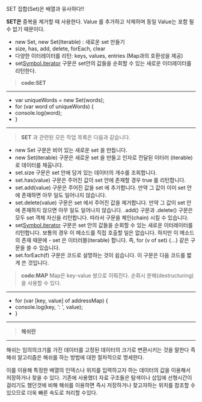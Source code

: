 SET 집합(Set)은 배열과 유사하다!!

**SET은** 중복을 제거할 때 사용한다. Value 를 추가하고 삭제하며 동일 Value는 포함 될 수 없기 때문이다. 
  - new Set, new Set(Iterable) : 새로운 set 만들기
  - size, has, add, delete, forEach, clear
  - 다양한 이터레이터를 리턴: keys, values, entries (Map과의 호환성을 제공)
  - set[Symbol.iterator]() 구문은 set안의 값들을 순회할 수 있는 새로운 이터레이터를 리턴한다. 


> **code:SET**
--------------------------
- var uniqueWords = new Set(words);
- for (var word of uniqueWords) {
- console.log(word);
- }
--------------------------

> **SET** 과 관련된 모든 작업 목록은 다음과 같습니다.
- new Set 구문은 비어 있는 새로운 set 을 만듭니다.
- new Set(iterable) 구문은 새로운 set 을 만들고 인자로 전달된 이터러 (iterable)로 데이터를 채웁니다.
- set.size 구문은 set 안에 담겨 있는 데이터의 개수를 조회합니다.
- set.has(value) 구문은 주어진 값이 set 안에 존재할 경우 true 를 리턴합니다.
- set.add(value) 구문은 주어진 값을 set 에 추가합니다. 만약 그 값이 이미 set 안에 존재하면 아무 일도 일어나지 않습니다.
- set.delete(value) 구문은 set 에서 주어진 값을 제거합니다. 만약 그 값이 set 안에 존재하지 않으면 아무 일도 일어나지 않습니다. 
  .add() 구문과 .delete() 구문은 모두 set 객체  자신을 리턴합니다. 따라서 구문을 체인(chain) 시킬 수 있습니다.
- set[Symbol.iterator]() 구문은 set 안의 값들을 순회할 수 있는 새로운 이터레이터를 리턴합니다. 보통의 경우 이 메소드를 직접 호출할 일은 없습니다. 하지만 이 메소드의 존재 때문에 - set 은 이터러블(iterable) 합니다. 즉, for (v of set) {...} 같은 구문을 쓸 수 있습니다.
- set.forEach(f) 구문은 코드로 설명하는 것이 쉽습니다. 이 구문은 다음 코드를 짧게 쓴 것입니다.

> **code:MAP**
Map은 key-value 쌍으로 이뤄진다. 순회시 분해(destructuring)을 사용할 수 있다. 
---------------------------------------
- for (var [key, value] of addressMap) {
-  console.log(key, ': ', value);
-  } 
-------------

> **해쉬란**
-------------
해쉬는 임의의크기를 가진 데이터를 고정된 데이터의 크기로 변환시키는 것을 말한다
즉 해쉬 알고리즘은 해쉬를 하는 방법에 대한 절차적으로 명세한다.

이를 이용해 특정한 배열의 인덱스나 위치를 입력하고자 하는 데이터의 값을 이용해서 저장하거나 찾을 수 있다.
기존에 사용했더 자료 구조들은 탐색이나 삽입에 선형시간이 걸리기도 했던것에 비해
해쉬를 이용하면 즉시 저장하거나 찾고자하는 위치를 참조할 수있으므로 더욱 빠른 속도로 처리할 수있다.


